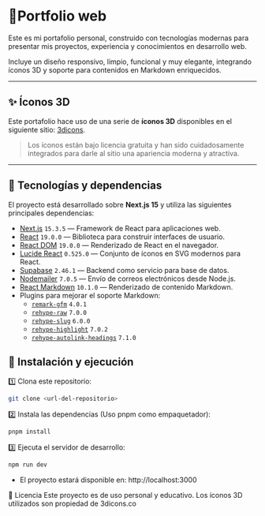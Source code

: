 # 📁Portfolio web

Este es mi portafolio personal, construido con tecnologías modernas para presentar mis proyectos, experiencia y conocimientos en desarrollo web.

Incluye un diseño responsivo, limpio, funcional y muy elegante, integrando íconos 3D y soporte para contenidos en Markdown enriquecidos.

---

## ✨ Íconos 3D

Este portafolio hace uso de una serie de **íconos 3D** disponibles en el siguiente sitio: [3dicons](https://3dicons.co/).

> Los íconos están bajo licencia gratuita y han sido cuidadosamente integrados para darle al sitio una apariencia moderna y atractiva.

---

## 🚀 Tecnologías y dependencias

El proyecto está desarrollado sobre **Next.js 15** y utiliza las siguientes principales dependencias:

- [Next.js](https://nextjs.org/) `15.3.5` — Framework de React para aplicaciones web.
- [React](https://reactjs.org/) `19.0.0` — Biblioteca para construir interfaces de usuario.
- [React DOM](https://react.dev/) `19.0.0` — Renderizado de React en el navegador.
- [Lucide React](https://lucide.dev/) `0.525.0` — Conjunto de íconos en SVG modernos para React.
- [Supabase](https://supabase.com/) `2.46.1` — Backend como servicio para base de datos.
- [Nodemailer](https://nodemailer.com/) `7.0.5` — Envío de correos electrónicos desde Node.js.
- [React Markdown](https://github.com/remarkjs/react-markdown) `10.1.0` — Renderizado de contenido Markdown.
- Plugins para mejorar el soporte Markdown:
  - [`remark-gfm`](https://github.com/remarkjs/remark-gfm) `4.0.1`
  - [`rehype-raw`](https://github.com/rehypejs/rehype-raw) `7.0.0`
  - [`rehype-slug`](https://github.com/rehypejs/rehype-slug) `6.0.0`
  - [`rehype-highlight`](https://github.com/rehypejs/rehype-highlight) `7.0.2`
  - [`rehype-autolink-headings`](https://github.com/rehypejs/rehype-autolink-headings) `7.1.0`

## 📄 Instalación y ejecución

1️⃣ Clona este repositorio:
```bash
git clone <url-del-repositorio>
```

2️⃣ Instala las dependencias (Uso pnpm como empaquetador):

```bash
pnpm install
```

3️⃣ Ejecuta el servidor de desarrollo:

```bash
npm run dev
```

- El proyecto estará disponible en: http://localhost:3000


📝 Licencia
Este proyecto es de uso personal y educativo. Los íconos 3D utilizados son propiedad de 3dicons.co